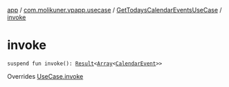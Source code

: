 [app](../../index.md) / [com.molikuner.vpapp.usecase](../index.md) / [GetTodaysCalendarEventsUseCase](index.md) / [invoke](./invoke.md)

# invoke

`suspend fun invoke(): `[`Result`](../../com.molikuner.util/-result/index.md)`<`[`Array`](https://kotlinlang.org/api/latest/jvm/stdlib/kotlin/-array/index.html)`<`[`CalendarEvent`](../../com.molikuner.vpapp.types.data/-calendar-event/index.md)`>>`

Overrides [UseCase.invoke](../-use-case/invoke.md)

